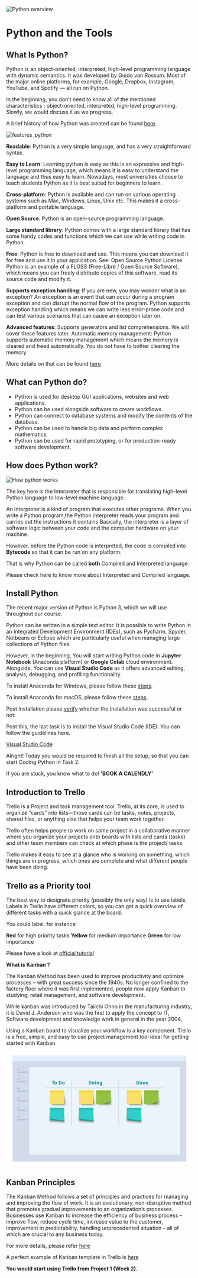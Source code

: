 ![Python overview](https://dsft.code-data-ai.com/wp-content/uploads/2019/12/p1-1.jpg)

# Python and the Tools

## What Is Python?

Python is an object-oriented, interpreted, high-level programming language with dynamic semantics. It was developed by Guido van Rossum. Most of the major online platforms, for example, Google, Dropbox, Instagram, YouTube, and Spotify — all run on Python.

In the beginning, you don’t need to know all of the mentioned characteristics : object-oriented, interpreted, high-level programming. Slowly, we would discuss it as we progress.

A brief history of how Python was created can be found [here](https://en.wikipedia.org/wiki/History_of_Python).

![features_python](https://dsft.code-data-ai.com/wp-content/uploads/2020/06/m1-1-1.jpg)

**Readable**: Python is a very simple language, and has a very straightforward syntax.

**Easy to Learn**: Learning python is easy as this is an expressive and high-level programming language, which means it is easy to understand the language and thus easy to learn. Nowadays, most universities choose to teach students Python as it is best suited for beginners to learn.

**Cross-platform**: Python is available and can run on various operating systems such as Mac, Windows, Linux, Unix etc. This makes it a cross-platform and portable language.

**Open Source**: Python is an open-source programming language.

**Large standard library**: Python comes with a large standard library that has some handy codes and functions which we can use while writing code in Python.

**Free**: Python is free to download and use. This means you can download it for free and use it in your application. See: Open Source Python License. Python is an example of a FLOSS (Free-Libre / Open Source Software), which means you can freely distribute copies of this software, read its source code and modify it.

**Supports exception handling**: If you are new, you may wonder what is an exception? An exception is an event that can occur during a program exception and can disrupt the normal flow of the program. Python supports exception handling which means we can write less error-prone code and can test various scenarios that can cause an exception later on.

**Advanced features**: Supports generators and list comprehensions. We will cover these features later.
Automatic memory management: Python supports automatic memory management which means the memory is cleared and freed automatically. You do not have to bother clearing the memory.

More details on that can be found [here](https://www.geeksforgeeks.org/python-features/)

## What can Python do?

- Python is used for desktop GUI applications, websites and web applications.
- Python can be used alongside software to create workflows.
- Python can connect to database systems and modify the contents of the database.
- Python can be used to handle big data and perform complex mathematics.
- Python can be used for rapid prototyping, or for production-ready software development.

## How does Python work?

![How python works](https://dsft.code-data-ai.com/wp-content/uploads/2020/06/m1-1-2.png)

The key here is the Interpreter that is responsible for translating high-level Python language to low-level machine language.

An interpreter is a kind of program that executes other programs.
When you write a Python program,the Python interpreter reads your program and carries out the instructions it contains Basically, the interpreter is a layer of software logic between your code and the computer hardware on your machine.

However, before the Python code is interpreted, the code is compiled into **Bytecode** so that it can be run on any platform.

That is why Python can be called **both** Compiled and Interpreted language.

Please check here to know more about Interpreted and Compiled language.

<youtube link="y6VvxGHCxa4"/>

## Install Python

The recent major version of Python is Python 3, which we will use throughout our course.

Python can be written in a simple text editor. It is possible to write Python in an Integrated Development Environment (IDEs), such as Pycharm, Spyder, Netbeans or Eclipse which are particularly useful when managing large collections of Python files.

However, in the beginning, You will start writing Python code in **Jupyter Notebook** (Anaconda platform) or **Google Colab** cloud environment. Alongside, You can use **Visual Studio Code** as it offers advanced editing, analysis, debugging, and profiling functionality.

To install Anaconda for Windows, please follow these [steps](https://docs.anaconda.com/anaconda/install/windows/).

To install Anaconda for macOS, please follow these [steps](https://docs.anaconda.com/anaconda/install/mac-os/).

Post Installation please [verify](https://docs.anaconda.com/anaconda/install/verify-install/) whether the Installation was successful or not:


<youtube link="AzJxNAMKzGo"/>

Post this, the last task is to install the Visual Studio Code (IDE). You can follow the guidelines here.

[Visual Studio Code](https://code.visualstudio.com/docs/setup/setup-overview)

Alright! Today you would be required to finish all the setup, so that you can start Coding Python in Task 2.

If you are stuck, you know what to do!
**'BOOK A CALENDLY'**

## Introduction to Trello

Trello is a Project and task management tool. Trello, at its core, is used to organize “cards” into lists—those cards can be tasks, notes, projects, shared files, or anything else that helps your team work together.

Trello often helps people to work on same project  in a collaborative manner where you organize your projects onto boards with lists and cards (tasks) and other team members can check at which phase is the project/ tasks.

Trello makes it easy to see at a glance who is working on something, which things are in progress, which ones are complete and what different people have been doing.

## Trello as a Priority tool

The best way to designate priority (possibly the only way) is to use labels. Labels in Trello have different colors, so you can get a quick overview of different tasks with a quick glance at the board.

You could label, for instance:

**Red** for high priority tasks
**Yellow** for medium importance
**Green** for low importance

Please have a look at [official tutorial](https://trello.com/guide/trello-101.html)

**What is Kanban ?**

The Kanban Method has been used to improve productivity and optimize processes – with great success since the 1940s. No longer confined to the factory floor where it was first implemented, people now apply Kanban to studying, retail management, and software development.

While kanban was introduced by Taiichi Ohno in the manufacturing industry, it is David J. Anderson who was the first to apply the concept to IT, Software development and knowledge work in general in the year 2004.

Using a Kanban board to visualize your workflow is a key component. Trello is a free, simple, and easy to use project management tool ideal for getting started with Kanban.

![kanban diagram](../images/Kanban-Board.png)

## Kanban Principles  

The Kanban Method follows a set of principles and practices for managing and improving the flow of work. It is an evolutionary, non-disruptive method that promotes gradual improvements to an organization’s processes. Businesses use Kanban to increase the efficiency of business process – improve flow, reduce cycle time, increase value to the customer, improvement in predictability, handling unprecedented situation – all of which are crucial to any business today.

For more details, please refer [here](https://www.digite.com/kanban/what-is-kanban/)

A perfect example of Kanban template in Trello is [here](https://trello.com/b/AU9r774H/kanban-board-template)

**You would start using Trello from Project 1 (Week 2).**
